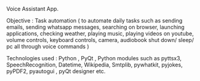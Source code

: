 Voice Assistant App.	

Objective : Task automation ( to automate daily tasks such as sending emails, sending whatsapp messages, searching on browser, launching applications, checking weather, playing music, playing videos on youtube, volume controls, keyboard controls, camera, audiobook shut down/ sleep/ pc  all through voice commands )	

Technologies used : Python , PyQt , Python modules such as pyttsx3, SpeechRecognition, Datetime, Wikipedia, Smtplib, pywhatkit, pyjokes, pyPDF2, pyautogui , pyQt designer etc.

